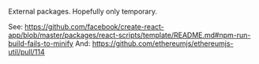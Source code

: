 External packages. Hopefully only temporary.

See: https://github.com/facebook/create-react-app/blob/master/packages/react-scripts/template/README.md#npm-run-build-fails-to-minify
And: https://github.com/ethereumjs/ethereumjs-util/pull/114

